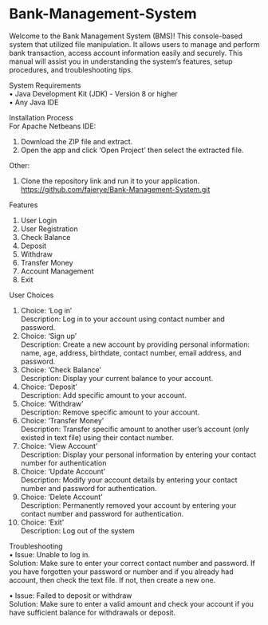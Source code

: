 # Bank-Management-System

Welcome to the Bank Management System (BMS)! This console-based system that utilized file manipulation. It allows users to manage and perform bank transaction, access account information easily and securely. This manual will assist you in understanding the system’s features, setup procedures, and troubleshooting tips.

System Requirements  
•	Java Development Kit (JDK) - Version 8 or higher     
•	Any Java IDE

Installation Process  
For Apache Netbeans IDE:
1.	Download the ZIP file and extract.
2.	Open the app and click ‘Open Project’ then select the extracted file.
   
Other:
1.	Clone the repository link and run it to your application.    
      https://github.com/faierye/Bank-Management-System.git

Features
1.	User Login
2.	User Registration
3.	Check Balance
4.	Deposit
5.	Withdraw
6.	Transfer Money
7.	Account Management
8.	Exit



User Choices
1.	Choice: ‘Log in’  
Description: Log in to your account using contact number and password.
2.	Choice: ‘Sign up’  
Description: Create a new account by providing personal information: name, age, address, birthdate, contact number, email address, and password.
3.	Choice: ‘Check Balance’  
Description: Display your current balance to your account.
4.	Choice: ‘Deposit’  
Description: Add specific amount to your account.
5.	Choice: ‘Withdraw’  
Description: Remove specific amount to your account.
6.	Choice: ‘Transfer Money’  
Description: Transfer specific amount to another user’s account (only existed in text file) using their contact number.
7.	Choice: ‘View Account’  
Description: Display your personal information by entering your contact number for authentication
8.	Choice: ‘Update Account’  
Description: Modify your account details by entering your contact number and password for authentication.
9.	Choice: ‘Delete Account’  
Description: Permanently removed your account by entering your contact number and password for authentication.
10.	Choice: ‘Exit’  
Description: Log out of the system


Troubleshooting  
•	Issue: Unable to log in.    
  Solution: Make sure to enter your correct contact number and password. If you have forgotten your password or number and if you already had account, then check the text file. If not, then create a new one.  
  
•	Issue: Failed to deposit or withdraw  
	Solution: Make sure to enter a valid amount and check your account if you have sufficient balance for withdrawals or deposit.
